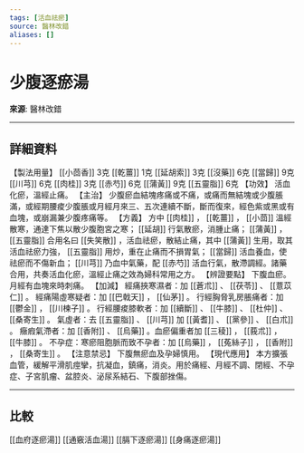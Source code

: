 ```yaml
---
tags: [活血祛瘀]
source: 醫林改錯
aliases: []
---
```


# 少腹逐瘀湯

**來源**: 醫林改錯  

---

## 詳細資料
【製法用量】 [[小茴香]] 3克 [[乾薑]] 1克 [[延胡索]] 3克 [[沒藥]] 6克 [[當歸]] 9克 [[川芎]] 6克 [[肉桂]] 3克 [[赤芍]] 6克 [[蒲黃]] 9克 [[五靈脂]] 6克
【功效】
活血化瘀，溫經止痛。
【主治】
少腹瘀血結塊疼痛或不痛，或痛而無結塊或少腹脹滿，或經期腰痠少腹脹或月經月來三、五次連續不斷，斷而復來，經色紫或黑或有血塊，或崩漏兼少腹疼痛等。
【方義】
方中 [[肉桂]] ， [[乾薑]] ， [[小茴]] 溫經散寒，通達下焦以散少腹胞宮之寒； [[延胡]] 行氣散瘀，消腫止痛； [[蒲黃]] ， [[五靈脂]] 合用名曰 [[失笑散]] ，活血祛瘀，散結止痛，其中 [[蒲黃]] 生用，取其活血祛瘀力強， [[五靈脂]] 用炒，重在止痛而不損胃氣； [[當歸]] 活血養血，使祛瘀而不傷新血； [[川芎]] 乃血中氣藥，配 [[赤芍]] 活血行氣，散滯調經。諸藥合用，共奏活血化瘀，溫經止痛之效為婦科常用之方。
【辨證要點】
下腹血瘀。
月經有血塊來時刺痛。
【加減】
經痛挾寒濕者：加 [[蒼朮]] 、 [[茯苓]] 、 [[薏苡仁]] 。
經痛陽虛寒疑者：加 [[巴戟天]] ， [[仙茅]] 。
行經胸脅乳房脹痛者：加 [[鬱金]] ， [[川楝子]] 。
行經腰痠膝軟者：加 [[續斷]] 、 [[牛膝]] 、 [[杜仲]] 、 [[桑寄生]] 。
氣虛者：去 [[五靈脂]] 、 [[川芎]] 加 [[黃耆]] 、 [[黨參]] 、 [[白朮]] 。
癥瘕氣滯者：加 [[香附]] 、 [[烏藥]] 。血瘀偏重者加 [[三稜]] ， [[莪朮]] ， [[牛膝]] 。
不孕症：寒瘀阻胞脈而致不孕者：加 [[烏藥]] ， [[菟絲子]] ， [[香附]] ， [[桑寄生]] 。
【注意禁忌】
下腹無瘀血及孕婦慎用。
【現代應用】
本方擴張血管，緩解平滑肌痙攣，抗凝血，鎮痛，消炎。用於痛經、月經不調、閉經、不孕症、子宮肌瘤、盆腔炎、泌尿系結石、下腹部挫傷。

---

## 比較
[[血府逐瘀湯]]
[[通竅活血湯]]
[[膈下逐瘀湯]]
[[身痛逐瘀湯]]
